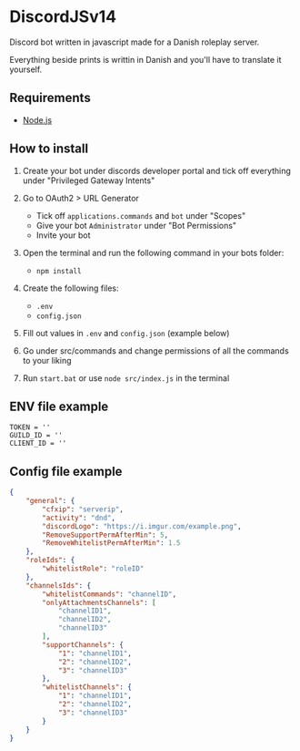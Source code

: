 # DiscordJSv14
Discord bot written in javascript made for a Danish roleplay server.

Everything beside prints is writtin in Danish and you'll have to translate it yourself.

## Requirements
- [Node.js](https://nodejs.org/en/)

## How to install
1. Create your bot under discords developer portal and tick off everything under "Privileged Gateway Intents"

2. Go to OAuth2 > URL Generator
   - Tick off `applications.commands` and `bot` under "Scopes"
   - Give your bot `Administrator` under "Bot Permissions"
   - Invite your bot

3. Open the terminal and run the following command in your bots folder:
   - `npm install`

4. Create the following files:
   - `.env`
   - `config.json`

5. Fill out values in `.env` and `config.json` (example below)

6. Go under src/commands and change permissions of all the commands to your liking

7. Run `start.bat` or use `node src/index.js` in the terminal

## ENV file example
```
TOKEN = ''
GUILD_ID = ''
CLIENT_ID = ''
```

## Config file example
```json
{
    "general": {
        "cfxip": "serverip",
        "activity": "dnd",
        "discordLogo": "https://i.imgur.com/example.png",
        "RemoveSupportPermAfterMin": 5,
        "RemoveWhitelistPermAfterMin": 1.5
    },
    "roleIds": {
        "whitelistRole": "roleID"
    },
    "channelsIds": {
        "whitelistCommands": "channelID",
        "onlyAttachmentsChannels": [
            "channelID1",
            "channelID2",
            "channelID3"
        ],
        "supportChannels": {
            "1": "channelID1",
            "2": "channelID2",
            "3": "channelID3"
        },
        "whitelistChannels": {
            "1": "channelID1",
            "2": "channelID2",
            "3": "channelID3"
        }
    }
}
```
